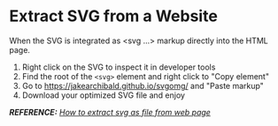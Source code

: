 # Extract SVG from a Website

When the SVG is integrated as <svg ...></svg> markup directly into the HTML page.

1. Right click on the SVG to inspect it in developer tools
2. Find the root of the `<svg>` element and right click to "Copy element"
3. Go to https://jakearchibald.github.io/svgomg/ and "Paste markup"
4. Download your optimized SVG file and enjoy

_**REFERENCE:** [How to extract svg as file from web page](https://stackoverflow.com/a/59094661/13910414)_
